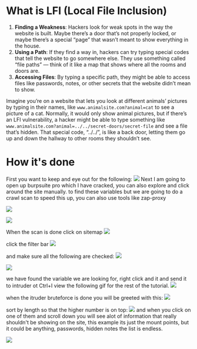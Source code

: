 # What is LFI (Local File Inclusion)

1. **Finding a Weakness**: Hackers look for weak spots in the way the website is built. Maybe there’s a door that’s not properly locked, or maybe there’s a special “page” that wasn’t meant to show everything in the house.
2. **Using a Path**: If they find a way in, hackers can try typing special codes that tell the website to go somewhere else. They use something called “file paths” — think of it like a map that shows where all the rooms and doors are.
3. **Accessing Files**: By typing a specific path, they might be able to access files like passwords, notes, or other secrets that the website didn’t mean to show.


Imagine you’re on a website that lets you look at different animals’ pictures by typing in their names, like `www.animalsite.com?animal=cat` to see a picture of a cat. Normally, it would only show animal pictures, but if there’s an LFI vulnerability, a hacker might be able to type something like `www.animalsite.com?animal=../../secret-doors/secret-file` and see a file that’s hidden. That special code, “../../”, is like a back door, letting them go up and down the hallway to other rooms they shouldn’t see.


# How it's done
First you want to keep and eye out for the following:
![](attachment/f2dc0c95c59908f9aad5a38e72a7a383.png)
Next I am going to open up burpsuite pro which I have cracked, you can also explore and click around the site manually. to find these variables but we are going to do a crawl scan to speed this up, you can also use tools like zap-proxy

![](attachment/7f7f7d060a83dbf0df42c2a38ee1e210.png)


![](attachment/e808093deb1e0f29f8de83a7ab4c0222.png)


When the scan is done click on sitemap
![](attachment/3f49e46254ba88ad849f3f9c605a0fd0.png)

click the filter bar
![](attachment/a6c371d6ce85aa77966e3bea04157fed.png)

and make sure all the following are checked:
![](attachment/612d7e2036db69afe48a3447f2c21085.png)

![](attachment/a58a709bb4e3046774c7fd4bc5d6c042.png)

we have found the variable we are looking for, right click and it and send it to intruder ot Ctrl+I view the following gif for the rest of the tutorial.
![](attachment/a764881fcd397c3037357a5046dcfcb0.gif)

when the itruder bruteforce is done you will be greeted with this:
![](attachment/717e411a6416315c30545f0b682f6646.png)

sort by length so that the higher number is on top:
![](attachment/66b3374b14b3fad090c4fd5b834b51eb.png)
and when you click on one of them and scroll down you will see alot of information that really shouldn't be showing on the site, this example its just the mount points, but it could be anything, passwords, hidden notes the list is endless. 

![](attachment/3dd500714c5935fd4512fae3fbcbb7d9.png)

